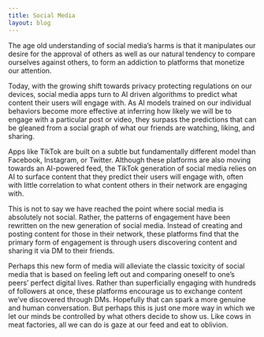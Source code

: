 ```yaml
---
title: Social Media
layout: blog
---
```


The age old understanding of social media’s harms is that it manipulates our desire for the approval of others as well as our natural tendency to compare ourselves against others, to form an addiction to platforms that monetize our attention.

Today, with the growing shift towards privacy protecting regulations on our devices, social media apps turn to AI driven algorithms to predict what content their users will engage with. As AI models trained on our individual behaviors become more effective at inferring how likely we will be to engage with a particular post or video, they surpass the predictions that can be gleaned from a social graph of what our friends are watching, liking, and sharing.

Apps like TikTok are built on a subtle but fundamentally different model than Facebook, Instagram, or Twitter. Although these platforms are also moving towards an AI-powered feed, the TikTok generation of social media relies on AI to surface content that they predict their users will engage with, often with little correlation to what content others in their network are engaging with. 

This is not to say we have reached the point where social media is absolutely not social. Rather, the patterns of engagement have been rewritten on the new generation of social media. Instead of creating and posting content for those in their network, these platforms find that the primary form of engagement is through users discovering content and sharing it via DM to their friends.

Perhaps this new form of media will alleviate the classic toxicity of social media that is based on feeling left out and comparing oneself to one’s peers’ perfect digital lives. Rather than superficially engaging with hundreds of followers at once, these platforms encourage us to exchange content we’ve discovered through DMs. Hopefully that can spark a more genuine and human conversation. But perhaps this is just one more way in which we let our minds be controlled by what others decide to show us. Like cows in meat factories, all we can do is gaze at our feed and eat to oblivion.
